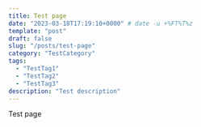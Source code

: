 ```yaml
---
title: Test page
date: "2023-03-18T17:19:10+0000" # date -u +%FT%T%z
template: "post"
draft: false
slug: "/posts/test-page"
category: "TestCategory"
tags:
  - "TestTag1"
  - "TestTag2"
  - "TestTag3"
description: "Test description"
---
```

Test page
